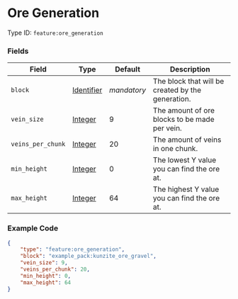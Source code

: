 # Ore Generation


Type ID: `feature:ore_generation`

### Fields

   Field   | Type | Default | Description
-----------|------|---------|-------------
`block` | [Identifier](../data_types/identifier.md) | *mandatory* | The block that will be created by the generation.
`vein_size` | [Integer](../data_types/integer.md) | 9 | The amount of ore blocks to be made per vein.
`veins_per_chunk` | [Integer](../data_types/integer.md) | 20 | The amount of veins in one chunk.
`min_height` | [Integer](../data_types/integer.md) | 0 | The lowest Y value you can find the ore at.
`max_height` | [Integer](../data_types/integer.md) | 64 | The highest Y value you can find the ore at.


### Example Code

```json
{
    "type": "feature:ore_generation",
    "block": "example_pack:kunzite_ore_gravel",
	"vein_size": 9,
	"veins_per_chunk": 20,
	"min_height": 0,
	"max_height": 64
}
```
